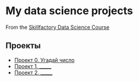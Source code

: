 # My data science projects
From the [Skillfactory Data Science Course](https://skillfactory.ru/data-scientist)

## Проекты

* [Проект 0. Угадай число](https://github.com/NikitaGrebennikov/SF/tree/main)
* [Проект 1. _____](____)
* [Проект 2. _____](____)